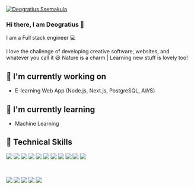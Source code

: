 [![Deogratius Ssemakula](https://res.cloudinary.com/cyberon/image/upload/v1637173124/deogratius/git-cover_tba0nt.gif)](https://www.ds.cyberontech.com)

### Hi there, I am Deogratius 👋

I am a Full stack engineer 💻

I love the challenge of developing creative software, websites, and whatever you call it :smiley: Nature is a charm | Learning new stuff is lovely too!

## 🔭 I'm currently working on

- E-learning Web App (Node.js, Next.js, PostgreSQL, AWS)

## 🌱 I'm currently learning

- Machine Learning

## 💼 Technical Skills

![](https://img.shields.io/badge/Code-Node.js-informational?style=flat&logo=Node.js&color=3c873a)
![](https://img.shields.io/badge/Code-Next.js-informational?style=flat&logo=Next.js&color=323330)
![](https://img.shields.io/badge/Code-React.js-informational?style=flat&logo=React&color=61DAFB)
![](https://img.shields.io/badge/Code-React%20Native-informational?style=flat&logo=react&color=61DAFB)
![](https://img.shields.io/badge/Code-Redux-informational?style=flat&logo=Redux&color=764ABC)
![](https://img.shields.io/badge/Code-JavaScript-informational?style=flat&logo=JavaScript&color=F7DF1E)
![](https://img.shields.io/badge/Code-HTML5-informational?style=flat&logo=HTML5&color=E34F26)
![](https://img.shields.io/badge/Code-PostgreSQL-informational?style=flat&logo=PostgreSQL&color=336791)
![](https://img.shields.io/badge/Code-SQLite-informational?style=flat&logo=SQLite&color=003B57)
![](https://img.shields.io/badge/Code-Mongodb-informational?style=flat&logo=mongodb&color=3fa037)
![](https://img.shields.io/badge/Code-Python-informational?style=flat&logo=Python&color=003B57)

<br/>

![](https://img.shields.io/badge/Style-tailwindcss-informational?style=flat&logo=tailwindcss&color=62DCF8)
![](https://img.shields.io/badge/Style-styled--components-informational?style=flat&logo=styled-components&color=DB7093)
![](https://img.shields.io/badge/Style-Bootstrap-informational?style=flat&logo=Bootstrap&color=7952B3)
![](https://img.shields.io/badge/Style-CSS3-informational?style=flat&logo=CSS3&color=1572B6)
![](https://img.shields.io/badge/Style-Material--UI-informational?style=flat&logo=Material-UI&color=0081CB)
